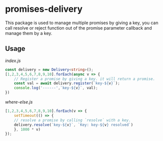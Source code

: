 # promises-delivery

This package is used to manage multiple promises by giving a key, you can call resolve or reject function out of the promise parameter callback and manage them by a key.

## Usage
*index.js*
```ts
const delivery = new Delivery<string>();
[1,2,3,4,5,6,7,8,9,10].forEach(async v => {
    // Register a promise by giving a key. it will return a promise.
    const val = await delivery.register(`key-${v}`);
    console.log('------',`key-${v}`, val);
})
```
*where-else.js*
```ts
[1,2,3,4,5,6,7,8,9,10].forEach(v => {
    setTimeout(() => {
    // resolve a promise by calling `resolve` with a key.
    delivery.resolve(`key-${v}`, `Key: key-${v} resolved`)
    }, 1000 * v)
});
```
